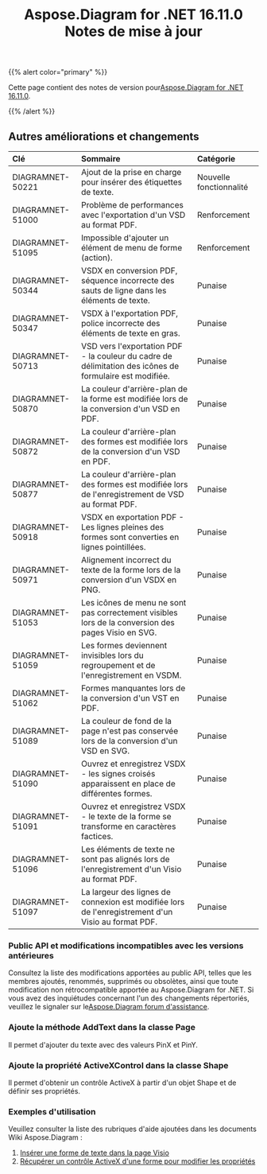 ﻿---
title: Aspose.Diagram for .NET 16.11.0 Notes de mise à jour
type: docs
weight: 20
url: /fr/net/aspose-diagram-for-net-16-11-0-release-notes/
---
{{% alert color="primary" %}} 

 Cette page contient des notes de version pour[Aspose.Diagram for .NET 16.11.0](https://www.nuget.org/packages/Aspose.Diagram/16.11.0).

{{% /alert %}} 
## **Autres améliorations et changements**

|**Clé**|**Sommaire**|**Catégorie**|
|:- |:- |:- |
|DIAGRAMNET-50221|Ajout de la prise en charge pour insérer des étiquettes de texte.|Nouvelle fonctionnalité|
|DIAGRAMNET-51000|Problème de performances avec l'exportation d'un VSD au format PDF.|Renforcement|
|DIAGRAMNET-51095|Impossible d'ajouter un élément de menu de forme (action).|Renforcement|
|DIAGRAMNET-50344|VSDX en conversion PDF, séquence incorrecte des sauts de ligne dans les éléments de texte.|Punaise|
|DIAGRAMNET-50347|VSDX à l'exportation PDF, police incorrecte des éléments de texte en gras.|Punaise|
|DIAGRAMNET-50713|VSD vers l'exportation PDF - la couleur du cadre de délimitation des icônes de formulaire est modifiée.|Punaise|
|DIAGRAMNET-50870|La couleur d'arrière-plan de la forme est modifiée lors de la conversion d'un VSD en PDF.|Punaise|
|DIAGRAMNET-50872|La couleur d'arrière-plan des formes est modifiée lors de la conversion d'un VSD en PDF.|Punaise|
|DIAGRAMNET-50877|La couleur d'arrière-plan des formes est modifiée lors de l'enregistrement de VSD au format PDF.|Punaise|
|DIAGRAMNET-50918|VSDX en exportation PDF - Les lignes pleines des formes sont converties en lignes pointillées.|Punaise|
|DIAGRAMNET-50971|Alignement incorrect du texte de la forme lors de la conversion d'un VSDX en PNG.|Punaise|
|DIAGRAMNET-51053|Les icônes de menu ne sont pas correctement visibles lors de la conversion des pages Visio en SVG.|Punaise|
|DIAGRAMNET-51059|Les formes deviennent invisibles lors du regroupement et de l'enregistrement en VSDM.|Punaise|
|DIAGRAMNET-51062|Formes manquantes lors de la conversion d'un VST en PDF.|Punaise|
|DIAGRAMNET-51089|La couleur de fond de la page n'est pas conservée lors de la conversion d'un VSD en SVG.|Punaise|
|DIAGRAMNET-51090|Ouvrez et enregistrez VSDX - les signes croisés apparaissent en place de différentes formes.|Punaise|
|DIAGRAMNET-51091|Ouvrez et enregistrez VSDX - le texte de la forme se transforme en caractères factices.|Punaise|
|DIAGRAMNET-51096|Les éléments de texte ne sont pas alignés lors de l'enregistrement d'un Visio au format PDF.|Punaise|
|DIAGRAMNET-51097|La largeur des lignes de connexion est modifiée lors de l'enregistrement d'un Visio au format PDF.|Punaise|
### **Public API et modifications incompatibles avec les versions antérieures**
Consultez la liste des modifications apportées au public API, telles que les membres ajoutés, renommés, supprimés ou obsolètes, ainsi que toute modification non rétrocompatible apportée au Aspose.Diagram for .NET. Si vous avez des inquiétudes concernant l'un des changements répertoriés, veuillez le signaler sur le[Aspose.Diagram forum d'assistance](https://forum.aspose.com/c/diagram/17).
### **Ajoute la méthode AddText dans la classe Page**
Il permet d'ajouter du texte avec des valeurs PinX et PinY.
### **Ajoute la propriété ActiveXControl dans la classe Shape**
Il permet d'obtenir un contrôle ActiveX à partir d'un objet Shape et de définir ses propriétés.
### **Exemples d'utilisation**
Veuillez consulter la liste des rubriques d'aide ajoutées dans les documents Wiki Aspose.Diagram :

1. [Insérer une forme de texte dans la page Visio](/diagram/fr/net/working-with-text/#insert-a-text-shape-in-the-visio-page)
1. [Récupérer un contrôle ActiveX d'une forme pour modifier les propriétés](/diagram/fr/net/retrieve-an-activex-control-from-a-shape-object-to-modify-properties/)

